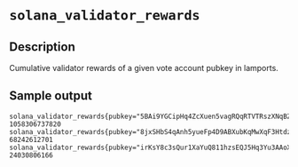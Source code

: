 # `solana_validator_rewards`

## Description

Cumulative validator rewards of a given vote account pubkey in lamports.

## Sample output

```
solana_validator_rewards{pubkey="5BAi9YGCipHq4ZcXuen5vagRQqRTVTRszXNqBZC6uBPZ"} 1058306737820
solana_validator_rewards{pubkey="8jxSHbS4qAnh5yueFp4D9ABXubKqMwXqF3HtdzQGuphp"} 68242612701
solana_validator_rewards{pubkey="irKsY8c3sQur1XaYuQ811hzsEQJ5Hq3Yu3AAoXYnp8W"} 24030806166
```
